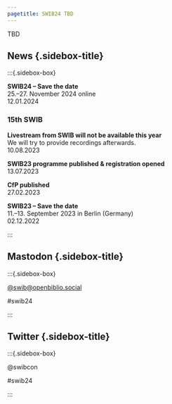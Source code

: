 ```yaml
---
pagetitle: SWIB24 TBD
---
```


<div id="main">

TBD

</div>

<div id="sidebar">

## News {.sidebox-title}

:::{.sidebox-box}

**SWIB24 – Save the date**\
25.–27. November 2024 online\
12.01.2024

### 15th SWIB

**Livestream from SWIB will not be available this year**\
We will try to provide recordings afterwards.\
10.08.2023

**SWIB23 programme published & registration opened**\
13.07.2023

**CfP published**\
27.02.2023

**SWIB23 – Save the date**\
11.–13. September 2023 in Berlin (Germany)\
02.12.2022

:::


## Mastodon {.sidebox-title}

:::{.sidebox-box}

[\@swib@openbiblio.social](https://openbiblio.social/@swib)

#swib24

:::

## Twitter {.sidebox-title}

:::{.sidebox-box}

@swibcon

#swib24

:::

</div>



